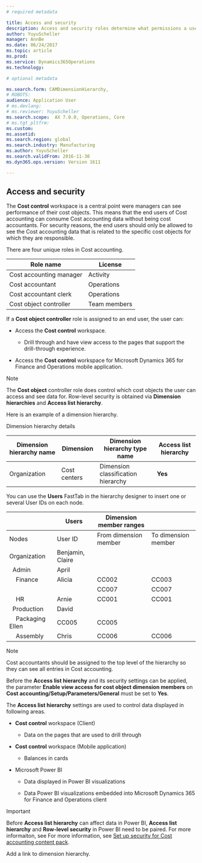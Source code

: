 ```yaml
---
# required metadata

title: Access and security
description: Access and security roles determine what permissions a user is granted for access to a particular set of Cost accounting data on the **Cost control** workspace.  
author: YuyuScheller
manager: AnnBe
ms.date: 06/24/2017
ms.topic: article
ms.prod: 
ms.service: Dynamics365Operations
ms.technology: 

# optional metadata

ms.search.form: CAMDimensionHierarchy,
# ROBOTS: 
audience: Application User
# ms.devlang: 
# ms.reviewer: YuyuScheller
ms.search.scope:  AX 7.0.0, Operations, Core
# ms.tgt_pltfrm: 
ms.custom: 
ms.assetid: 
ms.search.region: global
ms.search.industry: Manufacturing
ms.author: YuyuScheller
ms.search.validFrom: 2016-11-30
ms.dyn365.ops.version: Version 1611

---
```


## Access and security

The **Cost control** workspace is a central point were managers can see performance of their cost objects. This means that the end users of Cost accounting can consume Cost accounting data without being cost accountants. For security reasons, the end users should only be allowed to see the Cost accounting data that is related to the specific cost objects for which they are responsible.

There are four unique roles in Cost accounting.

| Role name               | License      |
|-------------------------|--------------|
| Cost accounting manager | Activity     |
| Cost accountant         | Operations   |
| Cost accountant clerk   | Operations   |
| Cost object controller  | Team members |

If a **Cost object controller** role is assigned to an end user, the user can:

-   Access the **Cost control** workspace.

    -   Drill through and have view access to the pages that support the
        drill-through experience.

-   Access the **Cost control** workspace for Microsoft Dynamics 365 for Finance
    and Operations mobile application.


> [!NOTE]
> The **Cost object** controller role does control which cost objects the user can access and see data for. Row-level security is obtained via **Dimension hierarchies** and **Access list hierarchy**.

Here is an example of a dimension hierarchy.

Dimension hierarchy details

| Dimension hierarchy name | Dimension    | Dimension hierarchy type name      | Access list hierarchy |
|--------------------------|--------------|------------------------------------|-----------------------|
| Organization             | Cost centers | Dimension classification hierarchy | **Yes**               |

You can use the **Users** FastTab in the hierarchy designer to insert one or several User IDs on each node.

|              | **Users**        | Dimension member ranges |                     |
|--------------|------------------|-------------------------|---------------------|
| Nodes        | User ID          | From dimension member   | To dimension member |
| Organization | Benjamin, Claire |                         |                     |
| &nbsp;&nbsp;Admin              | April            |                         |                     |
| &nbsp;&nbsp;&nbsp;&nbsp;Finance             | Alicia           | CC002                   | CC003               |
|              |                  | CC007                   | CC007               |
| &nbsp;&nbsp;&nbsp;&nbsp;HR              | Arnie            | CC001                   | CC001               |
| &nbsp;&nbsp;Production             | David            |                         |                     |
| &nbsp;&nbsp;&nbsp;&nbsp;Packaging    Ellen            | CC005                   | CC005               |
| &nbsp;&nbsp;&nbsp;&nbsp;Assembly     | Chris            | CC006                   | CC006               |

> [!NOTE] 
> Cost accountants should be assigned to the top level of the hierarchy so they can see all entries in Cost accounting.

Before the **Access list hierarchy** and its security settings can be applied, the parameter **Enable view access for cost object dimension members** on **Cost accounting/Setup/Parameters/General** must be set to **Yes**.

The **Access list hierarchy** settings are used to control data displayed in following areas.

-   **Cost control** workspace (Client)

    -   Data on the pages that are used to drill through

-   **Cost control** workspace (Mobile application)

    -   Balances in cards

-   Microsoft Power BI

    -   Data displayed in Power BI visualizations

    -   Data Power BI visualizations embedded into Microsoft Dynamics 365 for Finance and Operations client

> [!IMPORTANT] 
> Before **Access list hierarchy** can affect data in Power BI, **Access list hierarchy** and **Row-level security** in Power BI need to be paired. For more informaiton, see For more information, see [Set up security for Cost accounting content pack](/dynamics365/operations/dev-itpro/analytics/setup-security-cost-accounting-content-pack).


Add a link to dimension hierarchy.


